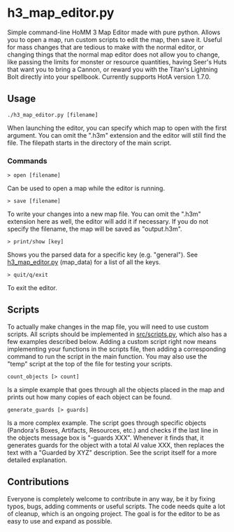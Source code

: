 # h3_map_editor.py
Simple command-line HoMM 3 Map Editor made with pure python. Allows you to open a map, run custom scripts to edit the map, then save it. Useful for mass changes that are tedious to make with the normal editor, or changing things that the normal map editor does not allow you to change, like passing the limits for monster or resource quantities, having Seer's Huts that want you to bring a Cannon, or reward you with the Titan's Lightning Bolt directly into your spellbook. Currently supports HotA version 1.7.0.


## Usage

```
./h3_map_editor.py [filename]
```

When launching the editor, you can specify which map to open with the first argument. You can omit the ".h3m" extension and the editor will still find the file. The filepath starts in the directory of the main script.

### Commands

```
> open [filename]
```
Can be used to open a map while the editor is running.

```
> save [filename]
```
To write your changes into a new map file. You can omit the ".h3m" extension here as well, the editor will add it if necessary. If you do not specify the filename, the map will be saved as "output.h3m".

```
> print/show [key]
```
Shows you the parsed data for a specific key (e.g. "general"). See [h3_map_editor.py](h3_map_editor.py) (map_data) for a list of all the keys.

```
> quit/q/exit
```
To exit the editor.


## Scripts

To actually make changes in the map file, you will need to use custom scripts. All scripts should be implemented in [src/scripts.py](src/scripts.py), which also has a few examples described below. Adding a custom script right now means implementing your functions in the scripts file, then adding a corresponding command to run the script in the main function. You may also use the "temp" script at the top of the file for testing your scripts.

```
count_objects [> count]
```
Is a simple example that goes through all the objects placed in the map and prints out how many copies of each object can be found.

```
generate_guards [> guards]
```
Is a more complex example. The script goes through specific objects (Pandora's Boxes, Artifacts, Resources, etc.) and checks if the last line in the objects message box is "-guards XXX". Whenever it finds that, it generates guards for the object with a total AI value XXX, then replaces the text with a "Guarded by XYZ" description. See the script itself for a more detailed explanation.


## Contributions

Everyone is completely welcome to contribute in any way, be it by fixing typos, bugs, adding comments or useful scripts. The code needs quite a lot of cleanup, which is an ongoing project. The goal is for the editor to be as easy to use and expand as possible.
